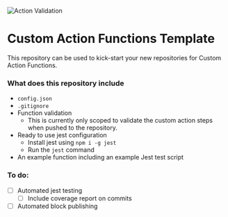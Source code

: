 ![Action Validation](https://github.com/betty-services/Custom-Action-Functions-Template/actions/workflows/main.yml/badge.svg?event=push)

# Custom Action Functions Template

This repository can be used to kick-start your new repositories for Custom Action Functions.

### What does this repository include

- `config.json`
- `.gitignore`
- Function validation
  - This is currently only scoped to validate the custom action steps when pushed to the repository.
- Ready to use jest configuration
  - Install jest using `npm i -g jest`
  - Run the `jest` command
- An example function including an example Jest test script

### To do:

- [ ] Automated jest testing
  - [ ] Include coverage report on commits
- [ ] Automated block publishing
